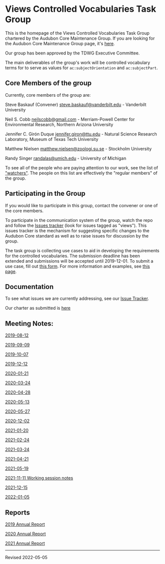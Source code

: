 # Views Controlled Vocabularies Task Group

This is the homepage of the Views Controlled Vocabularies Task Group chartered by the Audubon Core Maintenance Group.  If you are looking for the Audubon Core Maintenance Group page, it's [here](https://github.com/tdwg/ac/blob/master/README.md).

Our group has been approved by the TDWG Executive Committee.

The main deliverables of the group's work will be controlled vocabulary terms for to serve as values for `ac:subjectOrientation` and `ac:subjectPart`.  

## Core Members of the group

Currently, core members of the group are:

Steve Baskauf (Convener) [steve.baskauf@vanderbilt.edu](mailto:steve.baskauf@vanderbilt.edu) - Vanderbilt University

Neil S. Cobb [neilscobb@gmail.com](mailto:neilscobb@gmail.com) - Merriam-Powell Center for Environmental Research, Northern Arizona University

Jennifer C. Girón Duque [jennifer.giron@ttu.edu](mailto:jennifer.giron@ttu.edu) - Natural Science Research Laboratory, Museum of Texas Tech University

Matthew Nielsen [matthew.nielsen@zoologi.su.se](mailto:matthew.nielsen@zoologi.su.se) - Stockholm University

Randy Singer [randalas@umich.edu](mailto:randalas@umich.edu) - University of Michigan

To see all of the people who are paying attention to our work, see the list of ["watchers"](https://github.com/tdwg/ac/watchers).  The people on this list are effectively the "regular members" of the group.

## Participating in the Group

If you would like to participate in this group, contact the convener or one of the core members.  

To participate in the communication system of the group, watch the repo and follow the [Issues tracker](https://github.com/tdwg/ac/issues) (look for issues tagged as "views").  This issues tracker is the mechanism for suggesting specific changes to the Audubon Core standard as well as to raise issues for discussion by the group.

The task group is collecting use cases to aid in developing the requirements for the controlled vocabularies.  The submission deadline has been extended and submissions will be accepted until 2019-12-01.  To submit a use case, fill out [this form](https://docs.google.com/forms/d/e/1FAIpQLSdR7fsy7DbdBT2jflQ-3NEbtYKYnO2Hq3x24RDxw3D0PbcYDQ/viewform?usp=sf_link).  For more information and examples, see [this page](use-case-examples.md).

## Documentation

To see what issues we are currently addressing, see our [Issue Tracker](https://github.com/tdwg/ac/issues).  

Our charter as submitted is [here](https://github.com/tdwg/ac/blob/master/views/views-tg-draft-charter-2019-09-23.pdf)

## Meeting Notes:

[2019-08-12](historical/vcv-notes-2019-08-12.pdf)

[2019-09-09](historical/vcv-notes-2019-09-09.pdf)

[2019-10-07](historical/vcv-notes-2019-10-07.pdf)

[2019-12-12](historical/vcv-notes-2019-12-12.pdf)

[2020-01-21](historical/vcv-notes-2020-01-21.pdf)

[2020-03-24](historical/vcv-notes-2020-03-24.pdf)

[2020-04-28](historical/vcv-notes-2020-04-28.pdf)

[2020-05-13](historical/vcv-notes-2020-05-13.pdf)

[2020-05-27](historical/vcv-notes-2020-05-27.pdf)

[2020-12-02](historical/vcv-notes-2020-12-02.pdf)

[2021-01-20](historical/vcv-notes-2021-01-20.pdf)

[2021-02-24](historical/vcv-notes-2021-02-24.pdf)

[2021-03-24](historical/vcv-notes-2021-03-24.pdf)

[2021-04-21](historical/vcv-notes-2021-04-21.pdf)

[2021-05-19](historical/vcv-notes-2021-05-19.pdf)

[2021-11-11 Working session notes](historical/2021-11-11_working-session-notes.pdf)

[2021-12-15](historical/vcv-notes-2021-12-15.pdf)

[2022-01-05](historical/vcv-notes-2022-01-05.pdf)

## Reports

[2019 Annual Report](historical/vtg-2019-annual-report.md)

[2020 Annual Report](historical/vtg-2020-annual-report.pdf)

[2021 Annual Report](historical/vtg-2021-annual-report.md)

---
Revised 2022-05-05
